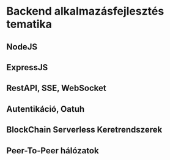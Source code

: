 # Backend alkalmazásfejlesztés tematika

## NodeJS

## ExpressJS

## RestAPI, SSE, WebSocket

## Autentikáció, Oatuh

## BlockChain Serverless Keretrendszerek

## Peer-To-Peer hálózatok
